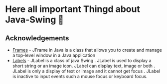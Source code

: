 # Here all important Thingd about Java-Swing 🦺

## Acknowledgements

 - [Frames](https://github.com/MeyiGi/tech-playground/tree/main/java-swing/frame) - JFrame in Java is a class that allows you to crеatе and manage a top-lеvеl window in a Java application
 - [Labels](https://github.com/MeyiGi/tech-playground/tree/main/java-swing/label) - JLabel is a class of java Swing . JLabel is used to display a short string or an image icon. JLabel can display text, image or both . JLabel is only a display of text or image and it cannot get focus . JLabel is inactive to input events such a mouse focus or keyboard focus.

